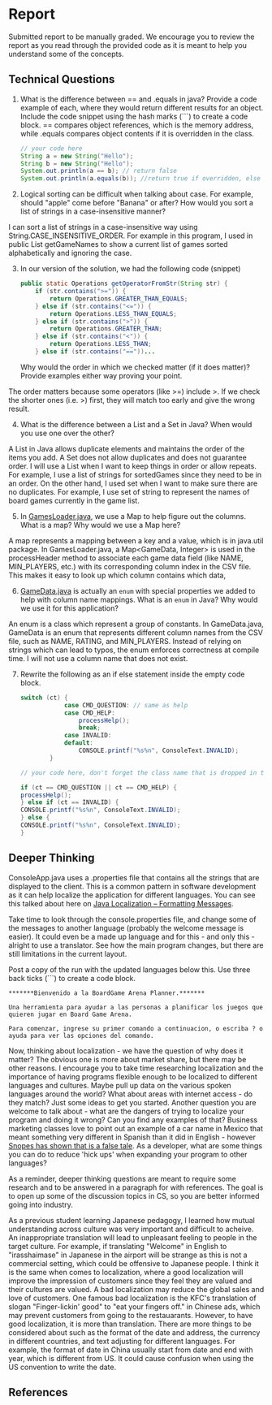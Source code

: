 # Report

Submitted report to be manually graded. We encourage you to review the report as you read through the provided
code as it is meant to help you understand some of the concepts. 

## Technical Questions

1. What is the difference between == and .equals in java? Provide a code example of each, where they would return different results for an object. Include the code snippet using the hash marks (```) to create a code block.
   == compares object references, which is the memory address, while .equals compares object contents if it is overridden in the class.
   ```java
   // your code here
   String a = new String("Hello");
   String b = new String("Hello");
   System.out.println(a == b); // return false
   System.out.println(a.equals(b)); //return true if overridden, else false
   ```




2. Logical sorting can be difficult when talking about case. For example, should "apple" come before "Banana" or after? How would you sort a list of strings in a case-insensitive manner? 

I can sort a list of strings in a case-insensitive way using String.CASE_INSENSITIVE_ORDER. For example in this program, I used in public List<String> getGameNames to show a current list of games sorted alphabetically and ignoring the case.



3. In our version of the solution, we had the following code (snippet)
    ```java
    public static Operations getOperatorFromStr(String str) {
        if (str.contains(">=")) {
            return Operations.GREATER_THAN_EQUALS;
        } else if (str.contains("<=")) {
            return Operations.LESS_THAN_EQUALS;
        } else if (str.contains(">")) {
            return Operations.GREATER_THAN;
        } else if (str.contains("<")) {
            return Operations.LESS_THAN;
        } else if (str.contains("=="))...
    ```
    Why would the order in which we checked matter (if it does matter)? Provide examples either way proving your point. 

The order matters because some operators (like >=) include >. If we check the shorter ones (i.e. >) first, they will match too early and give the wrong result.

4. What is the difference between a List and a Set in Java? When would you use one over the other? 

A List in Java allows duplicate elements and maintains the order of the items you add. A Set does not allow duplicates and does not guarantee order.
I will use a List when I want to keep things in order or allow repeats. For example, I use a list of strings for sortedGames since they need to be in an order. On the other hand, I used set when I want to make sure there are no duplicates. For example, I use set of string to represent the names of board games currently in the game list.

5. In [GamesLoader.java](src/main/java/student/GamesLoader.java), we use a Map to help figure out the columns. What is a map? Why would we use a Map here? 

A map represents a mapping between a key and a value, which is in java.util package.
In GamesLoader.java, a Map<GameData, Integer> is used in the processHeader method to associate each game data field (like NAME, MIN_PLAYERS, etc.) with its corresponding column index in the CSV file. This makes it easy to look up which column contains which data,


6. [GameData.java](src/main/java/student/GameData.java) is actually an `enum` with special properties we added to help with column name mappings. What is an `enum` in Java? Why would we use it for this application?

An enum is a class which represent a group of constants.
In GameData.java, GameData is an enum that represents different column names from the CSV file, such as NAME, RATING, and MIN_PLAYERS.
Instead of relying on strings which can lead to typos, the enum enforces correctness at compile time. I will not use a column name that does not exist.





7. Rewrite the following as an if else statement inside the empty code block.
    ```java
    switch (ct) {
                case CMD_QUESTION: // same as help
                case CMD_HELP:
                    processHelp();
                    break;
                case INVALID:
                default:
                    CONSOLE.printf("%s%n", ConsoleText.INVALID);
            }
    ``` 

    ```java
    // your code here, don't forget the class name that is dropped in the switch block..
   
   if (ct == CMD_QUESTION || ct == CMD_HELP) {
    processHelp();
   } else if (ct == INVALID) {
   CONSOLE.printf("%s%n", ConsoleText.INVALID);
   } else {
   CONSOLE.printf("%s%n", ConsoleText.INVALID);
   }
    
    ```

## Deeper Thinking

ConsoleApp.java uses a .properties file that contains all the strings
that are displayed to the client. This is a common pattern in software development
as it can help localize the application for different languages. You can see this
talked about here on [Java Localization – Formatting Messages](https://www.baeldung.com/java-localization-messages-formatting).

Take time to look through the console.properties file, and change some of the messages to
another language (probably the welcome message is easier). It could even be a made up language and for this - and only this - alright to use a translator. See how the main program changes, but there are still limitations in 
the current layout. 

Post a copy of the run with the updated languages below this. Use three back ticks (```) to create a code block. 

```text
*******Bienvenido a la BoardGame Arena Planner.*******

Una herramienta para ayudar a las personas a planificar los juegos que
quieren jugar en Board Game Arena.

Para comenzar, ingrese su primer comando a continuacion, o escriba ? o ayuda para ver las opciones del comando.
```

Now, thinking about localization - we have the question of why does it matter? The obvious
one is more about market share, but there may be other reasons.  I encourage
you to take time researching localization and the importance of having programs
flexible enough to be localized to different languages and cultures. Maybe pull up data on the
various spoken languages around the world? What about areas with internet access - do they match? Just some ideas to get you started. Another question you are welcome to talk about - what are the dangers of trying to localize your program and doing it wrong? Can you find any examples of that? Business marketing classes love to point out an example of a car name in Mexico that meant something very different in Spanish than it did in English - however [Snopes has shown that is a false tale](https://www.snopes.com/fact-check/chevrolet-nova-name-spanish/).  As a developer, what are some things you can do to reduce 'hick ups' when expanding your program to other languages?


As a reminder, deeper thinking questions are meant to require some research and to be answered in a paragraph for with references. The goal is to open up some of the discussion topics in CS, so you are better informed going into industry. 


As a previous student learning Japanese pedagogy, I learned how mutual understanding across culture was very important and difficult to acheive. An inappropriate translation will lead to unpleasant feeling to people in the target culture. For example, if translating "Welcome" in English to "irasshaimase" in Japanese in the airport will be strange as this is not a commercial setting, which could be offensive to Japanese people.
I think it is the same when comes to localization, where a good localization will improve the impression of customers since they feel they are valued and their cultures are valued. A bad localization may reduce the global sales and love of customers. One famous bad localization is the KFC's translation of slogan "Finger-lickin' good" to "eat your fingers off." in Chinese ads, which may prevent customers from going to the restauarants. 
However, to have good localization, it is more than translation. There are more things to be considered about such as the format of the date and address, the currency in different countries, and text adjusting for different languages. For example, the format of date in China usually start from date and end with year, which is different from US. It could cause confusion when using the US convention to write the date.

## References

[^1]: The pedagogy of performing another culture. Walker, Galal. https://openlibrary.org/works/OL15987920W/The_pedagogy_of_performing_another_culture. Accessed: 2025-03-10.
[^2]: What is Software Localization? https://www.lionbridge.com/blog/content-transformation/what-is-software-localization-and-who-needs-it/. Accessed: 2025-03-10.
[^3]: Is localisation still needed in modern softwate https://www.reddit.com/r/ExperiencedDevs/comments/17a86fq/is_localisation_still_needed_in_modern_softwate/ Accessed: 2025-03-10.